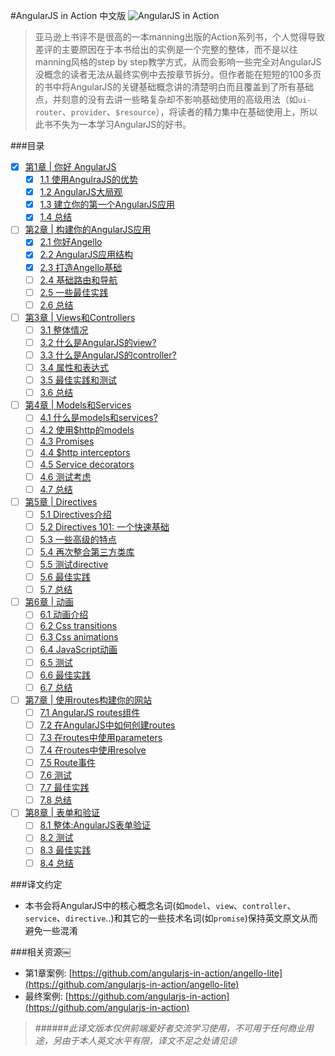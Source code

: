 #AngularJS in Action 中文版
![AngularJS in Action](https://raw.githubusercontent.com/SangKa/AngularJS-in-Action/master/assets/cover.png)
> 亚马逊上书评不是很高的一本manning出版的Action系列书，个人觉得导致差评的主要原因在于本书给出的实例是一个完整的整体，而不是以往manning风格的step by step教学方式，从而会影响一些完全对AngularJS没概念的读者无法从最终实例中去按章节拆分。但作者能在短短的100多页的书中将AngularJS的关键基础概念讲的清楚明白而且覆盖到了所有基础点，并刻意的没有去讲一些略复杂却不影响基础使用的高级用法（如`ui-router`、`provider`、`$resource`），将读者的精力集中在基础使用上，所以此书不失为一本学习AngularJS的好书。

###目录
  - [x] [第1章 | 你好 AngularJS](https://github.com/SangKa/AngularJS-in-Action/tree/master/Chapter-1)
    - [x] [1.1 使用AngulraJS的优势](https://github.com/SangKa/AngularJS-in-Action/blob/master/Chapter-1/1.1.md)
    - [x] [1.2 AngularJS大局观](https://github.com/SangKa/AngularJS-in-Action/blob/master/Chapter-1/1.2.md)
    - [x] [1.3 建立你的第一个AngularJS应用](https://github.com/SangKa/AngularJS-in-Action/blob/master/Chapter-1/1.3.md)
    - [x] [1.4 总结](https://github.com/SangKa/AngularJS-in-Action/blob/master/Chapter-1/1.4.md)
  - [ ] [第2章 | 构建你的AngularJS应用](https://github.com/SangKa/AngularJS-in-Action/tree/master/Chapter-2)
    - [x] [2.1 你好Angello](https://github.com/SangKa/AngularJS-in-Action/blob/master/Chapter-2/2.1.md)
    - [x] [2.2 AngularJS应用结构](https://github.com/SangKa/AngularJS-in-Action/blob/master/Chapter-2/2.2.md)
    - [x] [2.3 打造Angello基础](https://github.com/SangKa/AngularJS-in-Action/blob/master/Chapter-2/2.3.md)
    - [ ] [2.4 基础路由和导航]()
    - [ ] [2.5 一些最佳实践]()
    - [ ] [2.6 总结]()
  - [ ] [第3章 | Views和Controllers]()
    - [ ] [3.1 整体情况]()
    - [ ] [3.2 什么是AngularJS的view?]()
    - [ ] [3.3 什么是AngularJS的controller?]()
    - [ ] [3.4 属性和表达式]()
    - [ ] [3.5 最佳实践和测试]()
    - [ ] [3.6 总结]()
  - [ ] [第4章 | Models和Services]()
    - [ ] [4.1 什么是models和services?]()
    - [ ] [4.2 使用$http的models]()
    - [ ] [4.3 Promises]()
    - [ ] [4.4 $http interceptors]()
    - [ ] [4.5 Service decorators]()
    - [ ] [4.6 测试考虑]()
    - [ ] [4.7 总结]()
  - [ ] [第5章 | Directives]()
    - [ ] [5.1 Directives介绍]()
    - [ ] [5.2 Directives 101: 一个快速基础]()
    - [ ] [5.3 一些高级的特点]()
    - [ ] [5.4 再次整合第三方类库]()
    - [ ] [5.5 测试directive]()
    - [ ] [5.6 最佳实践]()
    - [ ] [5.7 总结]()
  - [ ] [第6章 | 动画]()
    - [ ] [6.1 动画介绍]()
    - [ ] [6.2 Css transitions]()
    - [ ] [6.3 Css animations]()
    - [ ] [6.4 JavaScript动画]()
    - [ ] [6.5 测试]()
    - [ ] [6.6 最佳实践]()
    - [ ] [6.7 总结]()
  - [ ] [第7章 | 使用routes构建你的网站]()
    - [ ] [7.1 AngularJS routes组件]()
    - [ ] [7.2 在AngularJS中如何创建routes]()
    - [ ] [7.3 在routes中使用parameters]()
    - [ ] [7.4 在routes中使用resolve]()
    - [ ] [7.5 Route事件]()
    - [ ] [7.6 测试]()
    - [ ] [7.7 最佳实践]()
    - [ ] [7.8 总结]()
  - [ ] [第8章 | 表单和验证]()
    - [ ] [8.1 整体:AngularJS表单验证]()
    - [ ] [8.2 测试]()
    - [ ] [8.3 最佳实践]()
    - [ ] [8.4 总结]()

###译文约定
  - 本书会将AngularJS中的核心概念名词(如`model`、`view`、`controller`、`service`、`directive`..)和其它的一些技术名词(如`promise`)保持英文原文从而避免一些混淆
  
###相关资源￼
  - 第1章案例: [https://github.com/angularjs-in-action/angello-lite](https://github.com/angularjs-in-action/angello-lite)
  - 最终案例: [https://github.com/angularjs-in-action](https://github.com/angularjs-in-action)
  
> ######*此译文版本仅供前端爱好者交流学习使用，不可用于任何商业用途，另由于本人英文水平有限，译文不足之处请见谅*
